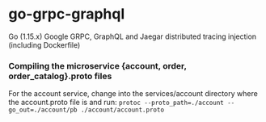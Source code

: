 # go-grpc-graphql
Go (1.15.x) Google GRPC, GraphQL and Jaegar distributed tracing injection (including Dockerfile)


### Compiling the microservice {account, order, order_catalog}.proto files

For the account service, change into the services/account directory where the account.proto file is and run:
`protoc --proto_path=./account --go_out=./account/pb ./account/account.proto`
